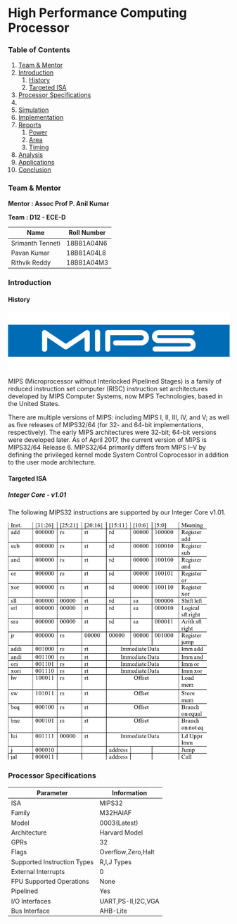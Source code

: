# High Performance Computing Processor

### Table of Contents

1. [Team & Mentor](#t&m)
2. [Introduction](#introduction)
      1. [History](#mips_his)
      2. [Targeted ISA](#ISA)
3. [Processor Specifications](#spec)
4. 
5. [Simulation](#sim)
6. [Implementation](#impl)
7. [Reports](#rpts)
     1. [Power](#pwr)
     2. [Area](#area)
     3. [Timing](#tim)
8. [Analysis](#ana)
9. [Applications](#app)
10. [Conclusion](#conc)

### Team & Mentor 

<b>Mentor : Assoc Prof P. Anil Kumar <a name="t&m"></a></b>

<b> Team : D12 - ECE-D </b>

| Name                  | Roll Number |
| --------------------- | ----------- |
| Srimanth Tenneti      | 18B81A04N6  |
| Pavan Kumar           | 18B81A04L8  |
| Rithvik Reddy         | 18B81A04M3  |

### Introduction
#### History <a name="mips_his"></a>

![MIPS_LOGO](Images/mips_logo_678x452.png)

MIPS (Microprocessor without Interlocked Pipelined Stages) is a family of reduced instruction set computer (RISC) instruction set architectures developed by MIPS Computer Systems, now MIPS Technologies, based in the United States.

There are multiple versions of MIPS: including MIPS I, II, III, IV, and V; as well as five releases of MIPS32/64 (for 32- and 64-bit implementations, respectively). The early MIPS architectures were 32-bit; 64-bit versions were developed later. As of April 2017, the current version of MIPS is MIPS32/64 Release 6. MIPS32/64 primarily differs from MIPS I–V by defining the privileged kernel mode System Control Coprocessor in addition to the user mode architecture.

#### Targeted ISA <a name="ISA"></a>
##### Integer Core - v1.01

The following MIPS32 instructions are supported by our Integer Core v1.01. 

![ISA](Images/ISA.png)

### Processor Specifications <a name="spec"></a>

| Parameter                   | Information        |
| --------------------------- | ------------------ |
| ISA                         | MIPS32             |
| Family                      | M32HAIAF           |
| Model                       | 0003(Latest)       |
| Architecture                | Harvard Model      |
| GPRs                        | 32                 |
| Flags                       | Overflow,Zero,Halt |
| Supported Instruction Types | R,I,J Types        |
| External Interrupts         |  0                 |
| FPU Supported Operations    | None               |
| Pipelined                   | Yes                |
| I/O Interfaces              | UART,PS-II,I2C,VGA |
| Bus Interface               | AHB-Lite           | 

